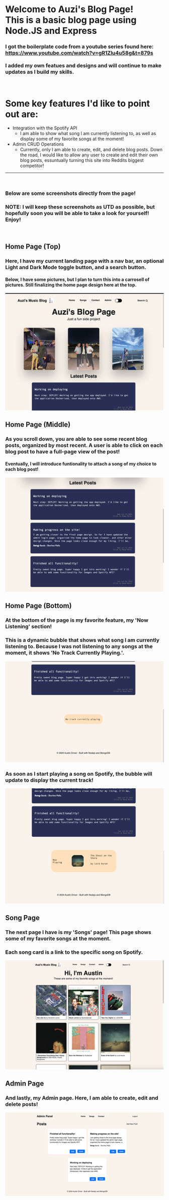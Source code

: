 # Welcome to Auzi's Blog Page! <br> This is a basic blog page using Node.JS and Express

### I got the boilerplate code from a youtube series found here: <br> https://www.youtube.com/watch?v=gR1Zlu4u58g&t=879s <br> <br> I added my own featues and designs and will continue to make updates as I build my skills.

<br>

# Some key features I'd like to point out are:
- Integration with the Spotify API
    - I am able to show what song I am currently listening to, as well as display some of my favorite songs at the moment!
- Admin CRUD Operations
    - Currently, only I am able to create, edit, and delete blog posts. Down the road, I would like to allow any user to create and edit their own blog posts, essuntually turning this site into Reddits biggest competitor!

--- 
<br>

### Below are some screenshots directly from the page! <br> 
### NOTE: I will keep these screenshots as UTD as possible, but hopefully soon you will be able to take a look for yourself! Enjoy!

<br>

## Home Page (Top) 

### Here, I have my current landing page with a nav bar, an optional Light and Dark Mode toggle button, and a search button. 

#### Below, I have some pictures, but I plan to turn this into a carrosell of pictures. Still finalizing the home page design here at the top.

![Home Page screenshot](/github_imgs/home-page-ss.png)

## Home Page (Middle) 

### As you scroll down, you are able to see some recent blog posts, organized by most recent. A user is able to click on each blog post to have a full-page view of the post! 

#### Eventually, I will introduce funtionality to attach a song of my choice to each blog post!

![Home Page screenshot](/github_imgs/home-page-2.png)


## Home Page (Bottom) 

### At the bottom of the page is my favorite feature, my 'Now Listening' section!

### This is a dynamic bubble that shows what song I am currently listening to. Because I was not listening to any songs at the moment, it shows 'No Track Currently Playing.'.  

![Home Page screenshot](/github_imgs/home-page-3.png)

### As soon as I start playing a song on Spotify, the bubble will update to display the current track!

![Home Page screenshot](/github_imgs/home-page-4.png)


## Song Page


### The next page I have is my 'Songs' page! This page shows some of my favorite songs at the moment. 

### Each song card is a link to the specific song on Spotify.

![Home Page screenshot](/github_imgs/song-page.png)

## Admin Page

### And lastly, my Admin page. Here, I am able to create, edit and delete posts!  

![Home Page screenshot](/github_imgs/admin-page.png)




